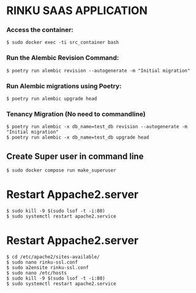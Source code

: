 # RINKU SAAS APPLICATION

### Access the container:
    $ sudo docker exec -ti src_container bash
### Run the Alembic Revision Command:
    $ poetry run alembic revision --autogenerate -m "Initial migration"
### Run Alembic migrations using Poetry:
    $ poetry run alembic upgrade head
### Tenancy Migration (No need to commandline)
    $ poetry run alembic -x db_name=test_db revision --autogenerate -m "Initial migration"
    $ poetry run alembic -x db_name=test_db upgrade head
## Create Super user in command line
    $ sudo docker compose run make_superuser

# Restart Appache2.server
    $ sudo kill -9 $(sudo lsof -t -i:80)
    $ sudo systemctl restart apache2.service 

# Restart Appache2.server
    $ cd /etc/apache2/sites-available/
    $ sudo nano rinku-ssl.conf
    $ sudo a2ensite rinku-ssl.conf 
    $ sudo nano /etc/hosts
    $ sudo kill -9 $(sudo lsof -t -i:80)
    $ sudo systemctl restart apache2.service 
